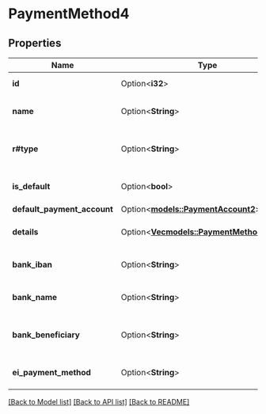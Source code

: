 # PaymentMethod4

## Properties

Name | Type | Description | Notes
------------ | ------------- | ------------- | -------------
**id** | Option<**i32**> | Payment method id | [optional]
**name** | Option<**String**> | Payment method name | [optional]
**r#type** | Option<**String**> | Payment method type | [optional][default to Standard]
**is_default** | Option<**bool**> | Payment method is default | [optional]
**default_payment_account** | Option<[**models::PaymentAccount2**](PaymentAccount_2.md)> |  | [optional]
**details** | Option<[**Vec<models::PaymentMethodDetails>**](PaymentMethodDetails.md)> | Payment method details | [optional]
**bank_iban** | Option<**String**> | Payment method bank iban | [optional]
**bank_name** | Option<**String**> | Payment method bank name | [optional]
**bank_beneficiary** | Option<**String**> | Payment method bank beneficiary | [optional]
**ei_payment_method** | Option<**String**> | E-invoice payment method | [optional]

[[Back to Model list]](../README.md#documentation-for-models) [[Back to API list]](../README.md#documentation-for-api-endpoints) [[Back to README]](../README.md)


